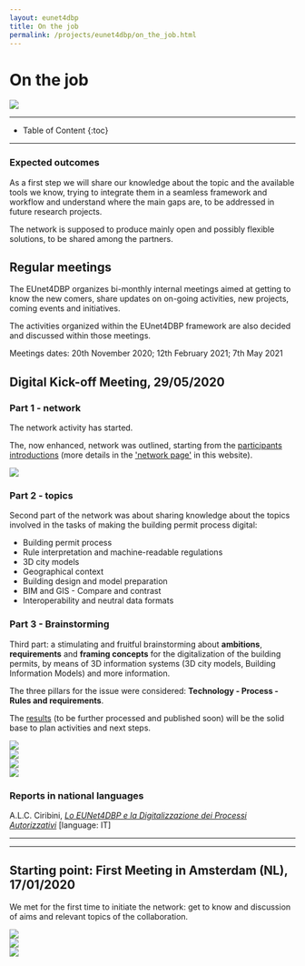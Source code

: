 ```yaml
---
layout: eunet4dbp
title: On the job
permalink: /projects/eunet4dbp/on_the_job.html
---
```




<h1>On the job</h1>

<!--
<div class="row">
  <div class="col-sm-12 col-xs-12"><img class="img-responsive" src="{{ "/projects/eunet4dbp/img/team.jpg" }}" style="max-height: 400px"></div>
</div>


Image by [Tumisu](https://pixabay.com/users/Tumisu-148124/?utm_source=link-attribution&utm_medium=referral&utm_campaign=image&utm_content=3639693) from [Pixabay](https://pixabay.com)
-->

<div class="row">
  <div class="col-sm-12 col-xs-12"><img class="img-responsive" src="{{ "/projects/eunet4dbp/img/2-Digital-29-05-2020/Hi.png" }}" style="max-height: 400px"></div>
</div>


- - -

* Table of Content
{:toc}

- - -


### Expected outcomes

As a first step we will share our knowledge about the topic and the available tools we know, trying to integrate them in a seamless framework and workflow and understand where the main gaps are, to be addressed in future research projects.

The network is supposed to produce mainly open and possibly flexible solutions, to be shared among the partners.

## Regular meetings 

The EUnet4DBP organizes bi-monthly internal meetings aimed at getting to know the new comers, share updates on on-going activities, new projects, coming events and initiatives.

The activities organized within the EUnet4DBP framework are also decided and discussed within those meetings.

Meetings dates: 20th November 2020; 12th February 2021; 7th May 2021

## Digital Kick-off Meeting, 29/05/2020

### Part 1 - network



The network activity has started.

The, now enhanced, network was outlined, starting from the [participants introductions](https://3d.bk.tudelft.nl/projects/eunet4dbp/img/2-Digital-29-05-2020/IntroRound.pdf) (more details in the ['network page'](https://3d.bk.tudelft.nl/projects/eunet4dbp/network.html) in this website).

<div class="col-sm-12 col-xs-12"><img class="img-responsive" src="{{ "/projects/eunet4dbp/img/2-Digital-29-05-2020/jitsi.jpg" }}" style="max-height: 200px"></div>


### Part 2 - topics

Second part of the network was about sharing knowledge about the topics involved in the tasks of making the building permit process digital:

- Building permit process
- Rule interpretation and machine-readable regulations
- 3D city models
- Geographical context
- Building design and model preparation
- BIM and GIS - Compare and contrast
- Interoperability and neutral data formats

<!--

<div class="row">
  <div class="col-sm-12 col-xs-12"><img class="img-responsive" src="{{ "/projects/eunet4dbp/img/2-Digital-29-05-2020/wf.png" }}" style="max-height: 200px"></div>
  
  <div class="col-sm-12 col-xs-12"><img class="img-responsive" src="{{ "/projects/eunet4dbp/img/2-Digital-29-05-2020/3dcm.png" }}" style="max-height: 200px"></div>
  
  <div class="col-sm-12 col-xs-12"><img class="img-responsive" src="{{ "/projects/eunet4dbp/img/2-Digital-29-05-2020/GeoBIM.png" }}" style="max-height: 200px"></div>
  
    <div class="col-sm-12 col-xs-12"><img class="img-responsive" src="{{ "/projects/eunet4dbp/img/2-Digital-29-05-2020/Integration.png" }}" style="max-height: 200px"></div>
</div>

-->

### Part 3 - Brainstorming

Third part: a stimulating and fruitful brainstorming about **ambitions**, **requirements** and **framing concepts** for the digitalization of the building permits, by means of 3D information systems (3D city models, Building Information Models) and more information.

The three pillars for the issue were considered: **Technology - Process - Rules and requirements**.

The [results](/projects/eunet4dbp/img/2-Digital-29-05-2020/Results.pdf) (to be further processed and published soon) will be the solid base to plan activities and next steps.

<div class="row">
  <div class="col-sm-12 col-xs-12"><img class="img-responsive" src="{{ "/projects/eunet4dbp/img/2-Digital-29-05-2020/wordcloudTechnology.png" }}" style="max-height: 300px"></div>
  <div class="col-sm-12 col-xs-12"><img class="img-responsive" src="{{ "/projects/eunet4dbp/img/2-Digital-29-05-2020/wordcloudProcess.png" }}" style="max-height: 300px"></div>
    <div class="col-sm-12 col-xs-12"><img class="img-responsive" src="{{ "/projects/eunet4dbp/img/2-Digital-29-05-2020/wordcloudRules.png" }}" style="max-height: 300px"></div>
  <div class="col-sm-12 col-xs-12"><img class="img-responsive" src="{{ "/projects/eunet4dbp/img/2-Digital-29-05-2020/benefit-effort.png" }}" style="max-height: 300px"></div>
</div>

### Reports in national languages

A.L.C. Ciribini, [*Lo EUNet4DBP e la Digitalizzazione dei Processi Autorizzativi*](https://www.ingenio-web.it/27215-lo-eu-net-4dbp-e-la-digitalizzazione-dei-processi-autorizzativi) [language: IT]

---
---

## Starting point: First Meeting in Amsterdam (NL), 17/01/2020

We met for the first time to initiate the network: get to know and discussion of aims and relevant topics of the collaboration.

<div class="row">
  <div class="col-sm-12 col-xs-12"><img class="img-responsive" src="{{ "/projects/eunet4dbp/img/1-Amsterdam17-01-2020/Ams-17-1-20_b.JPG" }}" style="max-height: 200px"></div>
  <div class="col-sm-12 col-xs-12"><img class="img-responsive" src="{{ "/projects/eunet4dbp/img/1-Amsterdam17-01-2020/Ams-17-1-20_c.JPG" }}" style="max-height: 200px"></div>
  <div class="col-sm-12 col-xs-12"><img class="img-responsive" src="{{ "/projects/eunet4dbp/img/1-Amsterdam17-01-2020/Ams-17-1-20_a.JPG" }}" style="max-height: 200px"></div>
</div>

